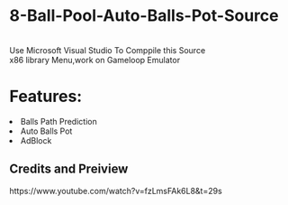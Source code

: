 # 8-Ball-Pool-Auto-Balls-Pot-Source

<br>Use Microsoft Visual Studio To Comppile this Source</br> 
x86 library Menu,work on Gameloop Emulator 


<h1>Features:</h1>
<li>Balls Path Prediction</li>
<li>Auto Balls Pot</li> 
<li>AdBlock</li> 

<h2>Credits and Preiview</h2> 
https://www.youtube.com/watch?v=fzLmsFAk6L8&t=29s
